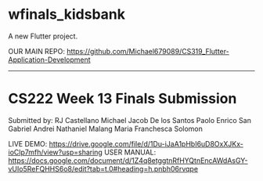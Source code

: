 # wfinals_kidsbank

A new Flutter project.

OUR MAIN REPO: https://github.com/Michael679089/CS319_Flutter-Application-Development


----

# CS222 Week 13 Finals Submission
Submitted by:
RJ Castellano
Michael Jacob De los Santos 
Paolo Enrico San Gabriel
Andrei Nathaniel Malang
Maria Franchesca Solomon
	

LIVE DEMO: https://drive.google.com/file/d/1Du-iJaA1pHbI6uD8OxXJKx-ioClp7mfh/view?usp=sharing
USER MANUAL: https://docs.google.com/document/d/1Z4q8etggtnRfHYQtnEncAWdAsGY-vUIo5ReFQHHS6o8/edit?tab=t.0#heading=h.pnbh06rvqpe
 


